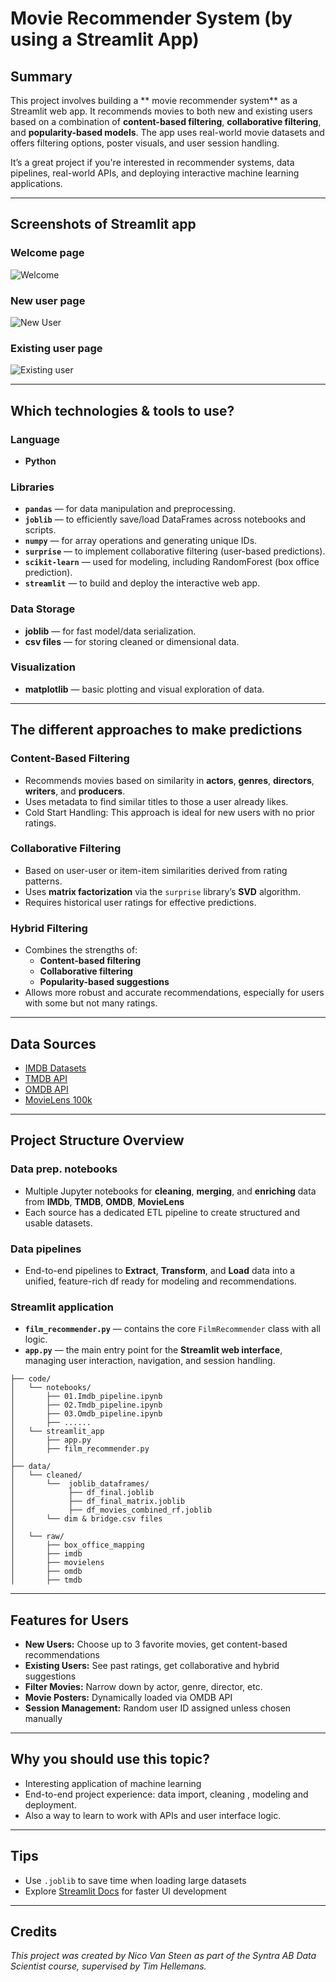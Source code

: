 # Movie Recommender System (by using a Streamlit App) 

## Summary

This project involves building a ** movie recommender system** as a Streamlit web app. It recommends movies to both new and existing users based on a combination of **content-based filtering**, **collaborative filtering**, and **popularity-based models**. The app uses real-world movie datasets and offers filtering options, poster visuals, and user session handling.

It’s a great project if you're interested in recommender systems, data pipelines, real-world APIs, and deploying interactive machine learning applications.

---

## Screenshots of Streamlit app

### Welcome page

![Welcome](images_presentation/img.png)

### New user page

![New User](images_presentation/img_1.png)

### Existing user page 

![Existing user](images_presentation/img_2.png)

---

## Which technologies & tools to use?

### Language
- **Python** 

### Libraries
- **`pandas`** — for data manipulation and preprocessing.
- **`joblib`** — to efficiently save/load DataFrames across notebooks and scripts.
- **`numpy`** — for array operations and generating unique IDs.
- **`surprise`** — to implement collaborative filtering (user-based predictions).
- **`scikit-learn`** — used for modeling, including RandomForest (box office prediction).
- **`streamlit`** — to build and deploy the interactive web app.

### Data Storage
- **joblib** — for fast model/data serialization.
- **csv files** — for storing cleaned or dimensional data.

### Visualization
- **matplotlib** — basic plotting and visual exploration of data.

---

## The different approaches to make predictions

### Content-Based Filtering
- Recommends movies based on similarity in **actors**, **genres**, **directors**, **writers**, and **producers**.
- Uses metadata to find similar titles to those a user already likes.
- Cold Start Handling: This approach is ideal for new users with no prior ratings.

### Collaborative Filtering
- Based on user-user or item-item similarities derived from rating patterns.
- Uses **matrix factorization** via the `surprise` library’s **SVD** algorithm.
- Requires historical user ratings for effective predictions.

### Hybrid Filtering
- Combines the strengths of:
  - **Content-based filtering**
  - **Collaborative filtering**
  - **Popularity-based suggestions**
- Allows more robust and accurate recommendations, especially for users with some but not many ratings.
---

## Data Sources

- [IMDB Datasets](https://www.imdb.com/interfaces/)
- [TMDB API](https://developer.themoviedb.org/docs) 
- [OMDB API](https://www.omdbapi.com/) 
- [MovieLens 100k](https://grouplens.org/datasets/movielens/100k/)

---

## Project Structure Overview

### Data prep. notebooks
- Multiple Jupyter notebooks for **cleaning**, **merging**, and **enriching** data from
  **IMDb**, **TMDB**, **OMDB**, **MovieLens**
- Each source has a dedicated ETL pipeline to create structured and usable datasets.

### Data pipelines
- End-to-end pipelines to **Extract**, **Transform**, and **Load** data into a unified, feature-rich df ready for modeling and recommendations.

### Streamlit application
- **`film_recommender.py`** — contains the core `FilmRecommender` class with all logic.
- **`app.py`** — the main entry point for the **Streamlit web interface**, managing user interaction, navigation, and session handling.


```
├── code/
│   └── notebooks/
│       ├── 01.Imdb_pipeline.ipynb
│       ├── 02.Tmdb_pipeline.ipynb
│       ├── 03.Omdb_pipeline.ipynb
│       ├── ......
│   └── streamlit_app
│       ├── app.py
│       ├── film_recommender.py
│
├── data/
│   └── cleaned/
│       └──  joblib_dataframes/
│            ├── df_final.joblib
│            ├── df_final_matrix.joblib
│            ├── df_movies_combined_rf.joblib
│       └── dim & bridge.csv files
│
│   └── raw/
│       ├── box_office_mapping
│       ├── imdb
│       ├── movielens
│       ├── omdb
│       ├── tmdb

```

---

## Features for Users

- **New Users:** Choose up to 3 favorite movies, get content-based recommendations  
- **Existing Users:** See past ratings, get collaborative and hybrid suggestions  
- **Filter Movies:** Narrow down by actor, genre, director, etc.  
- **Movie Posters:** Dynamically loaded via OMDB API  
- **Session Management:** Random user ID assigned unless chosen manually  

---

## Why you should use this topic?

- Interesting application of machine learning
- End-to-end project experience: data import, cleaning , modeling and deployment. 
- Also a way to learn to work with APIs and user interface logic.

---

## Tips

- Use `.joblib` to save time when loading large datasets
- Explore [Streamlit Docs](https://docs.streamlit.io/) for faster UI development

---

## Credits

*This project was created by Nico Van Steen as part of the Syntra AB Data Scientist course, supervised by Tim Hellemans.*
